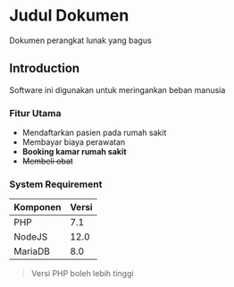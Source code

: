 # Judul Dokumen

Dokumen perangkat lunak yang bagus

## Introduction

Software ini digunakan untuk meringankan beban manusia

### Fitur Utama

* Mendaftarkan pasien pada rumah sakit
* Membayar biaya perawatan
* **Booking kamar rumah sakit**
* ~~Membeli obat~~

### System Requirement

| Komponen | Versi |
| -------- | ----- |
|   PHP    |  7.1  |
|  NodeJS  |  12.0 |
|  MariaDB |  8.0  |

> Versi PHP boleh lebih tinggi
